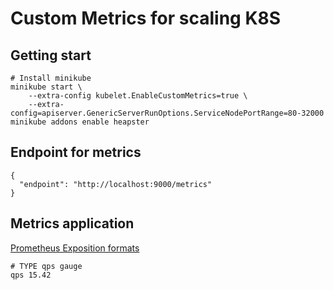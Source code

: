 # Custom Metrics for scaling K8S

## Getting start

```
# Install minikube
minikube start \
    --extra-config kubelet.EnableCustomMetrics=true \
    --extra-config=apiserver.GenericServerRunOptions.ServiceNodePortRange=80-32000
minikube addons enable heapster
```

## Endpoint for metrics

```
{
  "endpoint": "http://localhost:9000/metrics"
}
```

## Metrics application

[Prometheus Exposition formats](https://prometheus.io/docs/instrumenting/exposition_formats/)

```
# TYPE qps gauge
qps 15.42
```
